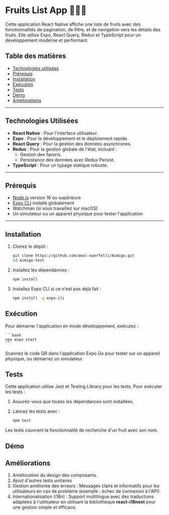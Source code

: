 # Fruits List App 🍎🍇🍊

Cette application React Native affiche une liste de fruits avec des fonctionnalités de pagination, de filtre, et de navigation vers les détails des fruits. Elle utilise Expo, React Query, Redux et TypeScript pour un développement moderne et performant.

## Table des matières

- [Technologies utilisées](#technologies-utilisées)
- [Prérequis](#prérequis)
- [Installation](#installation)
- [Exécution](#exécution)
- [Tests](#tests)
- [Démo](#démo)
- [Améliorations](#améliorations)

---


## Technologies Utilisées
- **React Native** : Pour l'interface utilisateur.
- **Expo** : Pour le développement et le déploiement rapide.
- **React Query** : Pour la gestion des données asynchrones.
- **Redux** : Pour la gestion globale de l'état, incluant :
  - Gestion des favoris.
  - Persistance des données avec Redux Persist.
- **TypeScript** : Pour un typage statique robuste.

---

## Prérequis

- [Node.js](https://nodejs.org/) version 16 ou supérieure
- [Expo CLI](https://expo.dev/) installé globalement
- Watchman (si vous travaillez sur macOS)
- Un simulateur ou un appareil physique pour tester l'application

---

## Installation

1. Clonez le dépôt :

   ```bash
   git clone https://github.com/amal-ouerfelli/Aimigo.git
   cd aimigo-test
   ```

2. Installez les dépendances :

   ```bash
   npm install
   ```

3. Installez Expo CLI si ce n'est pas déjà fait :
    ```bash
    npm install -g expo-cli
    ```

## Exécution
Pour démarrer l'application en mode développement, exécutez :

    ```bash
    npx expo start 
    ```
Scannez le code QR dans l'application Expo Go pour tester sur un appareil physique, ou démarrez un simulateur.

## Tests
Cette application utilise Jest et Testing Library pour les tests. Pour exécuter les tests :

1. Assurez-vous que toutes les dépendances sont installées.

2. Lancez les tests avec :
    ```bash
    npm test
    ````
Les tests couvrent la fonctionnalité de recherche d'un fruit avec son nom.

## Démo



## Améliorations
1. Amélioration du design des composants.
2. Ajout d'autres tests unitaires
3. Gestion améliorée des erreurs : Messages clairs et informatifs pour les utilisateurs en cas de problème (exemple : échec de connexion à l'API).
4. Internationalisation (i18n) : Support multilingue avec des traductions adaptées à l'utilisateur en utilisant la bibliothèque **react-i18next** pour une gestion simple et efficace.

